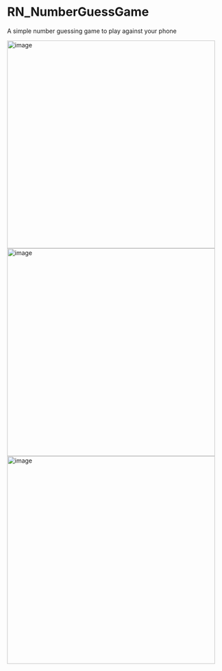 # RN_NumberGuessGame
A simple number guessing game to play against your phone


<img width="485" alt="image" src="https://user-images.githubusercontent.com/45405036/227531440-483bf46c-d2bf-47c1-b299-9c6be421003f.png">

<img width="485" alt="image" src="https://user-images.githubusercontent.com/45405036/227531547-15a5e88b-c410-4c7a-b303-de15021a248a.png">


<img width="485" alt="image" src="https://user-images.githubusercontent.com/45405036/227531939-21149045-42b0-40b4-a0f7-239571472127.png">

